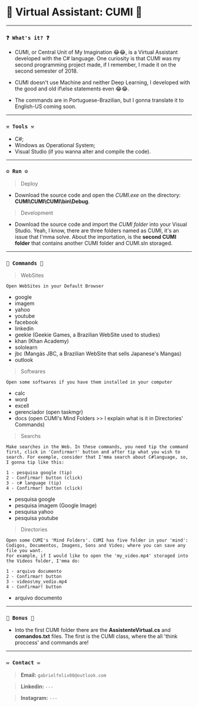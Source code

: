 # 🌟 Virtual Assistant: CUMI 🌟

----
### `❓ What's it? ❓`

* CUMI, or Central Unit of My Imagination 😂😂, is a Virtual Assistant developed with the C# language. One curiosity is that CUMI was my second programming project made, if I remember, I made it on the second semester of 2018.

* CUMI doesn't use Machine and neither Deep Learning, I developed with the good and old if\else statements even 😂😂.

* The commands are in Portuguese-Brazilian, but I gonna translate it to English-US coming soon.


----
### `⚒️ Tools ⚒️`

* C#;
* Windows as Operational System;
* Visual Studio (if you wanna alter and compile the code).

----
### `⚙️ Run ⚙️`

> Deploy

* Download the source code and open the *CUMI.exe* on the directory: **CUMI\CUMI\CUMI\bin\Debug**.

> Development

* Download the source code and import the *CUMI folder* into your Visual Studio. Yeah, I know, there are three folders named as CUMI, it's an issue that I'mma solve. About the importation, is the **second CUMI folder** that contains another CUMI folder and CUMI.sln storaged.

----
### `📝 Commands 📝`

> WebSites

```
Open WebSites in your Default Browser
```

* google
* imagem
* yahoo
* youtube
* facebook
* linkedin
* geekie (Geekie Games, a Brazilian WebSite used to studies)
* khan (Khan Academy)
* sololearn
* jbc (Mangás JBC, a Brazilian WebSite that sells Japanese's Mangas)
* outlook

> Softwares

```
Open some softwares if you have them installed in your computer
```

* calc
* word
* excell
* gerenciador (open taskmgr)
* docs (open CUMI's Mind Folders >> I explain what is it in Directories' Commands)

> Searchs

```
Make searches in the Web. In these commands, you need tip the command first, click in 'Confirmar!' button and after tip what you wish to search. For exemple, consider that I'mma search about C#language, so, I gonna tip like this:

1 - pesquisa google (tip)
2 - Confirmar! button (click)
3 - c# language (tip)
4 - Confirmar! button (click)
```

* pesquisa google
* pesquisa imagem (Google Image)
* pesquisa yahoo
* pesquisa youtube

> Directories

```
Open some CUMI's 'Mind Folders'. CUMI has five folder in your 'mind': Codigos, Documentos, Imagens, Sons and Video; where you can save any file you want.
For example, if I would like to open the 'my_video.mp4' storaged into the Videos folder, I'mma do:

1 - arquivo documento
2 - Confirmar! button
3 - videos\my_vedio.mp4
4 - Confirmar! button
```

* arquivo documento

----
### `🎁 Bonus 🎁`

* Into the first CUMI folder there are the **AssistenteVirtual.cs** and **comandos.txt** files. The first is the CUMI class, where the all 'think proccess' and commands are!

----
### `✉️ Contact ✉️`

> **Email:** `gabrielfelix08@outlook.com`

> **Linkedin:** `---`

> **Instagram:** `---`
